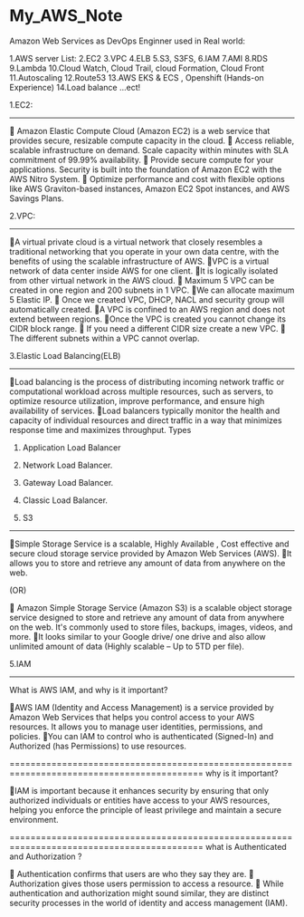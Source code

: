 # My_AWS_Note
Amazon Web Services as DevOps Enginner used in Real world:

1.AWS server List:
2.EC2
3.VPC
4.ELB
5.S3, S3FS,
6.IAM
7.AMI
8.RDS
9.Lambda
10.Cloud Watch, Cloud Trail, cloud Formation, Cloud Front
11.Autoscaling
12.Route53
13.AWS EKS & ECS , Openshift (Hands-on Experience)
14.Load balance ...ect!



1.EC2:
******
 Amazon Elastic Compute Cloud (Amazon EC2) is a web service that provides secure, resizable compute capacity in the cloud.
 Access reliable, scalable infrastructure on demand. Scale capacity within minutes with SLA commitment of 99.99% availability.
 Provide secure compute for your applications. Security is built into the foundation of Amazon EC2 with the AWS Nitro System.
 Optimize performance and cost with flexible options like AWS Graviton-based instances, Amazon EC2 Spot instances, and AWS Savings Plans.


2.VPC:
*****
A virtual private cloud is a virtual network that closely resembles a traditional networking that you operate in your own data centre, with the benefits of using the scalable infrastructure of AWS.
VPC is a virtual network of data center inside AWS for one client.
It is logically isolated from other virtual network in the AWS cloud.
 Maximum 5 VPC can be created in one region and 200 subnets in 1 VPC.
We can allocate maximum 5 Elastic IP.
 Once we created VPC, DHCP, NACL and security group will automatically created.
A VPC is confined to an AWS region and does not extend between regions.
Once the VPC is created you cannot change its CIDR block range.
 If you need a different CIDR size create a new VPC.
 The different subnets within a VPC cannot overlap.




3.Elastic Load Balancing(ELB)
******************************
Load balancing is the process of distributing incoming network traffic or computational workload across multiple resources, such as servers, to optimize resource utilization, improve performance, and ensure high availability of services.
Load balancers typically monitor the health and capacity of individual resources and direct traffic in a way that minimizes response time and maximizes throughput.
Types 
1.	Application Load Balancer
2.	Network Load Balancer.
3.	Gateway Load Balancer.
4.	Classic Load Balancer. 



4. S3
*****
Simple Storage Service is a scalable, Highly Available , Cost effective and secure cloud storage service provided by Amazon Web Services (AWS). 
It allows you to store and retrieve any amount of data from anywhere on the web.

(OR)

 Amazon Simple Storage Service (Amazon S3) is a scalable object storage service designed to store and retrieve any amount of data from anywhere on the web. It's commonly used to store files, backups, images, videos, and more.
It looks similar to your Google drive/ one drive and also allow unlimited amount of data (Highly scalable – Up to 5TD per file).


5.IAM
********

What is AWS IAM, and why is it important?

AWS IAM (Identity and Access Management) is a service provided by Amazon Web Services that helps you control access to your AWS resources. It allows you to manage user identities, permissions, and policies. 
You can IAM to control who is authenticated (Signed-In) and Authorized (has Permissions) to use resources.

===========================================================================================
why is it important?

IAM is important because it enhances security by ensuring that only authorized individuals or entities have access to your AWS resources, helping you enforce the principle of least privilege and maintain a secure environment.

===========================================================================================
what is Authenticated and Authorization ?

	Authentication confirms that users are who they say they are. 
	Authorization gives those users permission to access a resource.
	While authentication and authorization might sound similar, they are distinct security processes in the world of identity and access management (IAM).




